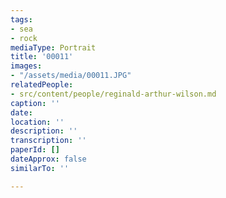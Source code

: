 ```yaml
---
tags:
- sea
- rock
mediaType: Portrait
title: '00011'
images:
- "/assets/media/00011.JPG"
relatedPeople:
- src/content/people/reginald-arthur-wilson.md
caption: ''
date: 
location: ''
description: ''
transcription: ''
paperId: []
dateApprox: false
similarTo: ''

---
```


